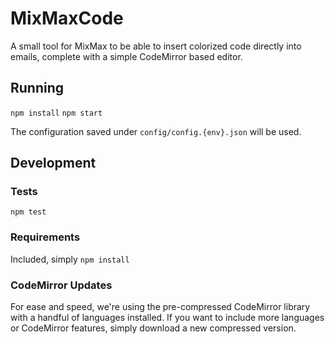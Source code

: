 # MixMaxCode

A small tool for MixMax to be able to insert colorized code directly into emails, complete with a simple CodeMirror based editor.

## Running

`npm install`
`npm start`

The configuration saved under `config/config.{env}.json` will be used.

## Development

### Tests

`npm test`

### Requirements

Included, simply `npm install`

### CodeMirror Updates

For ease and speed, we're using the pre-compressed CodeMirror library with a handful of languages installed. If you want to include more languages or CodeMirror features, simply download a new compressed version.
